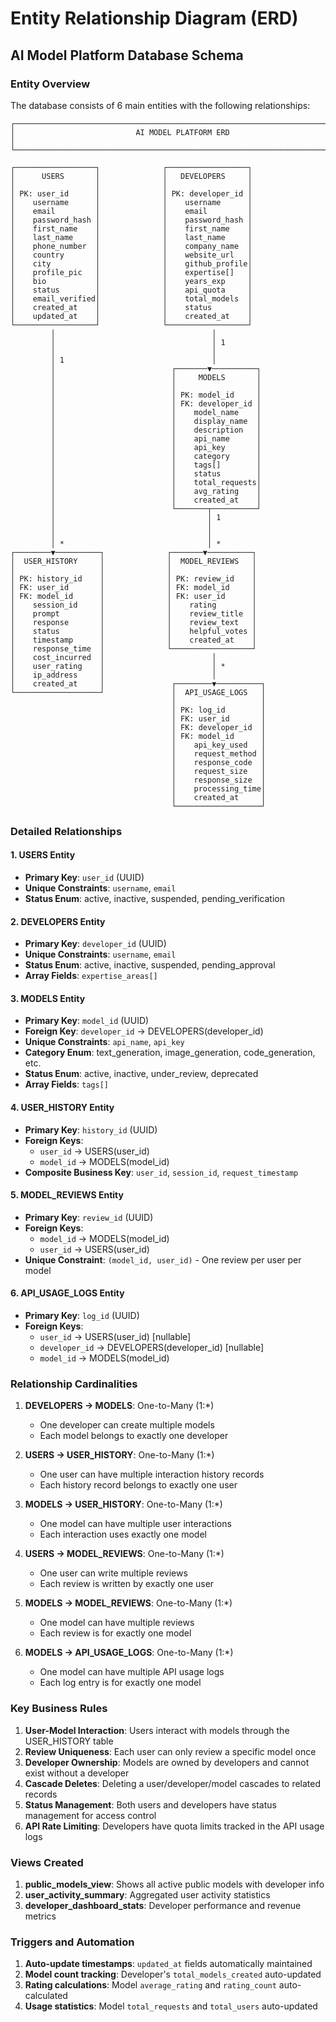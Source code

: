# Entity Relationship Diagram (ERD)
## AI Model Platform Database Schema

### Entity Overview
The database consists of 6 main entities with the following relationships:

```
┌─────────────────────────────────────────────────────────────────────────────┐
│                           AI MODEL PLATFORM ERD                            │
└─────────────────────────────────────────────────────────────────────────────┘

┌──────────────────┐              ┌──────────────────┐
│      USERS       │              │   DEVELOPERS     │
│                  │              │                  │
│ PK: user_id      │              │ PK: developer_id │
│    username      │              │    username      │
│    email         │              │    email         │
│    password_hash │              │    password_hash │
│    first_name    │              │    first_name    │
│    last_name     │              │    last_name     │
│    phone_number  │              │    company_name  │
│    country       │              │    website_url   │
│    city          │              │    github_profile│
│    profile_pic   │              │    expertise[]   │
│    bio           │              │    years_exp     │
│    status        │              │    api_quota     │
│    email_verified│              │    total_models  │
│    created_at    │              │    status        │
│    updated_at    │              │    created_at    │
└──────────────────┘              └──────────────────┘
         │                                   │
         │                                   │ 1
         │                                   │
         │ 1                                 │
         │                          ┌───────▼──────────┐
         │                          │     MODELS       │
         │                          │                  │
         │                          │ PK: model_id     │
         │                          │ FK: developer_id │
         │                          │    model_name    │
         │                          │    display_name  │
         │                          │    description   │
         │                          │    api_name      │
         │                          │    api_key       │
         │                          │    category      │
         │                          │    tags[]        │
         │                          │    status        │
         │                          │    total_requests│
         │                          │    avg_rating    │
         │                          │    created_at    │
         │                          └───────┬──────────┘
         │                                  │ 1
         │                                  │
         │                                  │
         │ *                                │ *
┌────────▼──────────┐              ┌───────▼──────────┐
│  USER_HISTORY     │              │  MODEL_REVIEWS   │
│                   │              │                  │
│ PK: history_id    │              │ PK: review_id    │
│ FK: user_id       │              │ FK: model_id     │
│ FK: model_id      │              │ FK: user_id      │
│    session_id     │              │    rating        │
│    prompt         │              │    review_title  │
│    response       │              │    review_text   │
│    status         │              │    helpful_votes │
│    timestamp      │              │    created_at    │
│    response_time  │              └──────────────────┘
│    cost_incurred  │                        │
│    user_rating    │                        │ *
│    ip_address     │                        │
│    created_at     │               ┌────────▼──────────┐
└───────────────────┘               │  API_USAGE_LOGS   │
                                    │                   │
                                    │ PK: log_id        │
                                    │ FK: user_id       │
                                    │ FK: developer_id  │
                                    │ FK: model_id      │
                                    │    api_key_used   │
                                    │    request_method │
                                    │    response_code  │
                                    │    request_size   │
                                    │    response_size  │
                                    │    processing_time│
                                    │    created_at     │
                                    └───────────────────┘
```

### Detailed Relationships

#### 1. USERS Entity
- **Primary Key**: `user_id` (UUID)
- **Unique Constraints**: `username`, `email`
- **Status Enum**: active, inactive, suspended, pending_verification

#### 2. DEVELOPERS Entity
- **Primary Key**: `developer_id` (UUID)
- **Unique Constraints**: `username`, `email`
- **Status Enum**: active, inactive, suspended, pending_approval
- **Array Fields**: `expertise_areas[]`

#### 3. MODELS Entity
- **Primary Key**: `model_id` (UUID)
- **Foreign Key**: `developer_id` → DEVELOPERS(developer_id)
- **Unique Constraints**: `api_name`, `api_key`
- **Category Enum**: text_generation, image_generation, code_generation, etc.
- **Status Enum**: active, inactive, under_review, deprecated
- **Array Fields**: `tags[]`

#### 4. USER_HISTORY Entity
- **Primary Key**: `history_id` (UUID)
- **Foreign Keys**: 
  - `user_id` → USERS(user_id)
  - `model_id` → MODELS(model_id)
- **Composite Business Key**: `user_id`, `session_id`, `request_timestamp`

#### 5. MODEL_REVIEWS Entity
- **Primary Key**: `review_id` (UUID)
- **Foreign Keys**:
  - `model_id` → MODELS(model_id)
  - `user_id` → USERS(user_id)
- **Unique Constraint**: `(model_id, user_id)` - One review per user per model

#### 6. API_USAGE_LOGS Entity
- **Primary Key**: `log_id` (UUID)
- **Foreign Keys**:
  - `user_id` → USERS(user_id) [nullable]
  - `developer_id` → DEVELOPERS(developer_id) [nullable]
  - `model_id` → MODELS(model_id)

### Relationship Cardinalities

1. **DEVELOPERS → MODELS**: One-to-Many (1:*)
   - One developer can create multiple models
   - Each model belongs to exactly one developer

2. **USERS → USER_HISTORY**: One-to-Many (1:*)
   - One user can have multiple interaction history records
   - Each history record belongs to exactly one user

3. **MODELS → USER_HISTORY**: One-to-Many (1:*)
   - One model can have multiple user interactions
   - Each interaction uses exactly one model

4. **USERS → MODEL_REVIEWS**: One-to-Many (1:*)
   - One user can write multiple reviews
   - Each review is written by exactly one user

5. **MODELS → MODEL_REVIEWS**: One-to-Many (1:*)
   - One model can have multiple reviews
   - Each review is for exactly one model

6. **MODELS → API_USAGE_LOGS**: One-to-Many (1:*)
   - One model can have multiple API usage logs
   - Each log entry is for exactly one model

### Key Business Rules

1. **User-Model Interaction**: Users interact with models through the USER_HISTORY table
2. **Review Uniqueness**: Each user can only review a specific model once
3. **Developer Ownership**: Models are owned by developers and cannot exist without a developer
4. **Cascade Deletes**: Deleting a user/developer/model cascades to related records
5. **Status Management**: Both users and developers have status management for access control
6. **API Rate Limiting**: Developers have quota limits tracked in the API usage logs

### Views Created

1. **public_models_view**: Shows all active public models with developer info
2. **user_activity_summary**: Aggregated user activity statistics
3. **developer_dashboard_stats**: Developer performance and revenue metrics

### Triggers and Automation

1. **Auto-update timestamps**: `updated_at` fields automatically maintained
2. **Model count tracking**: Developer's `total_models_created` auto-updated
3. **Rating calculations**: Model `average_rating` and `rating_count` auto-calculated
4. **Usage statistics**: Model `total_requests` and `total_users` auto-updated
